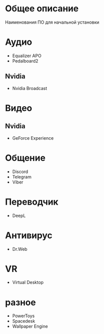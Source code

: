 # Общее описание
Наименования ПО для начальной установки

# Аудио
- Equalizer APO
- Pedalboard2
## Nvidia
- Nvidia Broadcast 

# Видео
## Nvidia 
- GeForce Experience

# Общение
- Discord 
- Telegram
- Viber

# Переводчик
- DeepL

# Антивирус
- Dr.Web

# VR
- Virtual Desktop

# разное
- PowerToys
- Spacedesk
- Wallpaper Engine 
